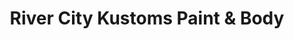 ---
title: "River City Kustoms Paint & Body"
url: /san-antonio/river-city-kustoms-paint-und-body/
shop: Autowerkstatt
---